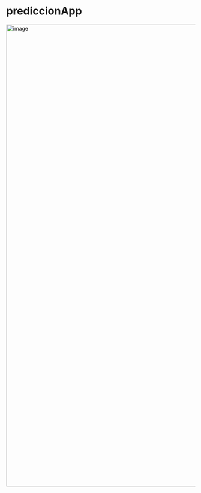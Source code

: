 # prediccionApp

<img width="1233" alt="image" src="https://github.com/user-attachments/assets/f445f02c-d129-42c3-974b-c860d63f38dc">
